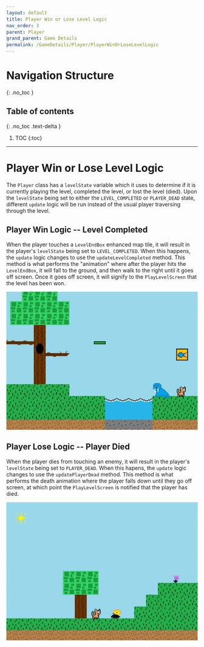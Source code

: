 ```yaml
---
layout: default
title: Player Win or Lose Level Logic
nav_order: 3
parent: Player
grand_parent: Game Details
permalink: /GameDetails/Player/PlayerWinOrLoseLevelLogic
---
```


# Navigation Structure
{: .no_toc }

## Table of contents
{: .no_toc .text-delta }

1. TOC
{:toc}

---

# Player Win or Lose Level Logic

The `Player` class has a `levelState` variable which it uses to determine if it is currently playing the level, completed the level,
or lost the level (died). Upon the `levelState` being set to either the `LEVEL_COMPLETED` or `PLAYER_DEAD` state,
different `update` logic will be run instead of the usual player traversing through the level.

## Player Win Logic -- Level Completed

When the player touches a `LevelEndBox` enhanced map tile, it will result in the player's `levelState` being set to `LEVEL_COMPLETED`.
When this happens, the `update` logic changes to use the `updateLevelCompleted` method. This method is what performs the "animation" where after the player hits
the `LevelEndBox`, it will fall to the ground, and then walk to the right until it goes off screen. Once it goes off screen, it will signify
to the `PlayLevelScreen` that the level has been won.

![level-completed.gif](../../../assets/images/completing-level.gif)

## Player Lose Logic -- Player Died
 
When the player dies from touching an enemy, it will result in the player's `levelState` being set to `PLAYER_DEAD`. When this hapens,
the `update` logic changes to use the `updatePlayerDead` method. This method is what performs the death animation where the player falls down until they go
off screen, at which point the `PlayLevelScreen` is notified that the player has died.

![losing-level.gif](../../../assets/images/losing-level.gif)
